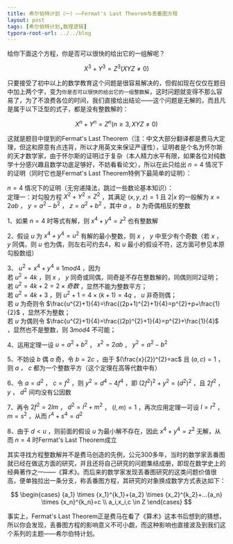 ```yaml
---
title: 希尔伯特计划（一）——Fermat's Last Theorem与丢番图方程
layout: post
tags: [希尔伯特计划,数理逻辑]
typora-root-url: ../../blog
---
```


给你下面这个方程，你是否可以很快的给出它的一组解呢？

$$ X^{3}+Y^{3}=Z^{3} (XYZ \neq 0) $$

只要接受了初中以上的数学教育这个问题是很容易解决的，但假如现在仅仅在题目中加上两个字，变为`你是否可以很快的给出它的一组整数解`，这时问题就变得不那么容易了，为了不浪费各位的时间，我们直接给出结论——这个问题是无解的，而且凡是属于以下泛型的式子，都是没有整数解的：

$$ X^{n}+Y^{n}=Z^{n} (n \ge 3, XYZ \neq 0) $$

这就是题目中提到的Fermat's Last Theorem（注：中文大部分翻译都是费马大定理，但这和原意有点违背，所以才用英文来保证严谨性），证明者是个名为怀尔斯的天才数学家，由于怀尔斯的证明过于复杂（本人精力水平有限，如果各位对纯数学十分感兴趣且数学功底足够好，不妨看看论文），所以在此只给出 $n=4$ 情况下的证明（同时它也是Fermat's Last Theorem特例下最简单的证明）：

$n=4$ 情况下的证明（无穷递降法，跳过一些数论基本知识）：<br/>
定理一：对勾股方程 $X^{2}+Y^{2}=Z^{2}$ ，其满足 $(x,y,z)=1$ 且 $2|x$ 的一般解为 $x=2ab$ ， $y=a^{2}-b^{2}$ ， $z=a^{2}+b^{2}$ ，其中 $a$ ， $b$ 为奇偶相反的整数

1、如果 $n=4$ 时等式有解，则 $x^{4}+y^{4}=z^{2}$ 也有整数解

2、假设 $u$ 为 $x^{4}+y^{4}=u^{2}$ 有解的最小整数，则 $x$ ， $y$ 中至少有个奇数（若 $x$ ， $y$ 同偶，则 $u$ 也为偶，则左右可约去4，和 $u$ 最小的假设不符，这方面可参见本原勾股数组）

3、 $u^{2}=x^{4}+y^{4} \equiv 1 mod 4$ ，因为<br>
若 $u^{2}=4k$ ，则 $x$ ， $y$ 同奇或同偶，同奇是不存在整数解的，同偶则同2证明；<br>
若 $u^{2}=4k+2=2 \times 奇数$ ，显然不能为整数平方；<br>
若 $u^{2}=4k+3$ ，则 $u^{2}+1=4 \times (k+1)=4q$ ， $u$ 非奇则偶；<br>
若 $u$ 为奇则令 $\frac{u^{2}+1}{4}=\frac{(2p+1)^{2}+1}{4}=p^{2}+p+\frac{1}{2}$ ，显然不为整数；<br>
若 $u$ 为偶则令 $\frac{u^{2}+1}{4}=\frac{(2p)^{2}+1}{4}=p^{2}+\frac{1}{4}$ ，显然也不是整数，则 $3mod4$ 不可能；

4、运用定理一设 $u=a^{2}+b^{2}$ ， $x^{2}=2ab$ ， $y^{2}=a^{2}-b^{2}$

5、不妨设 $b$ 偶 $a$ 奇，令 $b=2c$ ，由于 $(\frac{x}{2})^{2}=ac$ 且 $(a,c)=1$ ，则 $a$ ， $c$ 都为一个整数平方（这个定理在高等代数中有）

6、令 $a=d^{2}$ ， $c=f^{2}$ ，则 $y^{2}=d^{4}-4f^{4}$ ，即 $(2f^{2})^{2}+y^{2}=(d^{2})^{2}$ ，且 $2f^{2}$ ， $y$ ， $d^{2}$ 间均没有公因数

7、再令 $2f^{2}=2lm$ ， $d^{2}=l^{2}+m^{2}$ ， $(l,m)=1$ ，再次应用定理一可设 $l=r^{2}$ ， $m=s^{2}$ ，从而 $r^{4}+s^{4}=d^{2}$

8、由于 $d < u$ ，则前面的假设 $u$ 为最小解不存在，因此 $x^{4}+y^{4}=z^{2}$ 无解，从而 $n=4$ 时Fermat's Last Theorem成立

其实寻找方程整数解并不是费马创造的先例，公元300多年，当时的数学家丢番图就已经在做这方面的研究，并且还将自己研究的问题集结成册，即现在数学史上的经典著作之一——《算术》。而后来的数学家发现丢番图研究的这类问题价值很高，便单独拉出一条分支，称丢番图方程，其研究的对象换成数学方式表达如下：

$$
\begin{cases}
{a_1} \times {x_1}^{k_1}+{a_2} \times {x_2}^{k_2}+…{a_n} \times {x_n}^{k_n}=c \\
a_i,x_i,c \in Z
\end{cases}
$$

事实上，Fermat's Last Theorem正是费马在看了《算术》这本书后想到的猜想，所以你会发现，丢番图方程的影响意义不可小觑，而这种影响也直接波及到我们这个系列的主题——希尔伯特计划。
